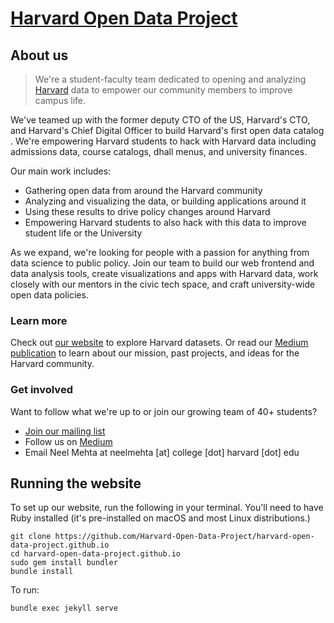 # [Harvard Open Data Project](http://harvard-open-data-project.github.io/)

## About us

> We're a student-faculty team dedicated to opening and analyzing [Harvard](https://harvard.edu) data to empower our community members to improve campus life.

We've teamed up with the former deputy CTO of the US, Harvard's CTO, and Harvard's Chief Digital Officer to build Harvard's first open data catalog​. We're empowering Harvard students to hack with Harvard data including admissions data, course catalogs, dhall menus, and university finances.​

Our main work includes:

- Gathering open data from around the Harvard community
- Analyzing and visualizing the data, or building applications around it
- Using these results to drive policy changes around Harvard
- Empowering Harvard students to also hack with this data to improve student life or the University

As we expand, we're looking for people with a passion for anything from data science to public policy. Join our team to ​build our web frontend and data analysis tools, create visualizations and apps with Harvard data, work closely with our mentors in the civic tech space, and craft university-wide open data policies.

### Learn more

Check out [our website](http://harvard-open-data-project.github.io/) to explore Harvard datasets. Or read our [Medium publication](https://medium.com/harvard-open-data-project) to learn about our mission, past projects, and ideas for the Harvard community.

### Get involved

Want to follow what we're up to or join our growing team of 40+ students?

- [Join our mailing list](https://groups.google.com/forum/#!forum/harvard-open-data)
- Follow us on [Medium](https://medium.com/harvard-open-data-project)
- Email Neel Mehta at neelmehta [at] college [dot] harvard [dot] edu

## Running the website

To set up our website, run the following in your terminal. You'll need to have Ruby installed (it's pre-installed on macOS and most Linux distributions.)

```
git clone https://github.com/Harvard-Open-Data-Project/harvard-open-data-project.github.io
cd harvard-open-data-project.github.io
sudo gem install bundler
bundle install
```

To run:

```
bundle exec jekyll serve
```
